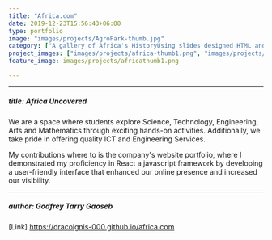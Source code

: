 ```yaml
---
title: "Africa.com"
date: 2019-12-23T15:56:43+06:00
type: portfolio
image: "images/projects/AgroPark-thumb.jpg"
category: ["A gallery of Africa's HistoryUsing slides designed HTML and Beautiful CSS"]
project_images: ["images/projects/africa-thumb1.png", "images/projects/africa-thumb2.png", "images/projects/africa-thumb3.png", "images/projects/africa-thumb4.png", "images/projects/africa-thumb5.png", "images/projects/africa-thumb6.png", "images/projects/africa-thumb7.png", "images/projects/africa-thumb8.png", "images/projects/africa-thumb9.png", "images/projects/africa-thumb10.png", ]
feature_image: images/projects/africathumb1.png

---
```

---
##### title: Africa Uncovered

We are a space where students explore Science, Technology, Engineering, Arts and Mathematics through exciting hands-on activities. Additionally, we take pride in offering quality ICT and Engineering Services.

My contributions where to is the company's website portfolio, where I
demonstrated my proficiency in React a javascript framework by developing a user-friendly interface that enhanced our online
presence and increased our visibility.

---
##### author: Godfrey Tarry Gaoseb

[Link] https://dracoignis-000.github.io/africa.com

